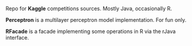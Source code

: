 <p>Repo for <b>Kaggle</b> competitions sources. Mostly Java, occasionally R.</p>
<p><b>Perceptron</b> is a multilayer perceptron model implementation. For fun only.</p>
<p><b>RFacade</b> is a facade implementing some operations in R via the rJava interface.</p>

